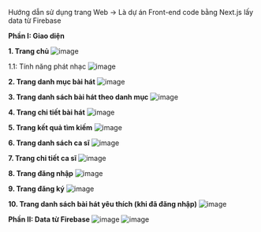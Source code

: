 Hướng dẫn sử dụng trang Web
-> Là dự án Front-end code bằng Next.js lấy data từ Firebase

**Phần I: Giao diện**

**1. **Trang chủ****
  ![image](https://github.com/user-attachments/assets/61567825-9588-48d4-b57c-9a794a7bdb90)

  1.1: Tính năng phát nhạc
  ![image](https://github.com/user-attachments/assets/97b247d8-40e5-472e-a9d9-11b20bf638de)

**2. **Trang danh mục bài hát****
  ![image](https://github.com/user-attachments/assets/afad4f14-4227-4419-9f96-834ea6ffa7c2)
  
**3. **Trang danh sách bài hát theo danh mục****
![image](https://github.com/user-attachments/assets/dafff796-4c30-403d-b42c-ddd250590c40)

**4. **Trang chi tiết bài hát****
![image](https://github.com/user-attachments/assets/1cf8f7e5-d7a0-4be2-9b34-3c7dc3d71d8b)

**5. **Trang kết quả tìm kiếm****
![image](https://github.com/user-attachments/assets/0b3ac1b6-627f-4197-883f-36f975bf634c)

**6. **Trang danh sách ca sĩ****
![image](https://github.com/user-attachments/assets/73b7499a-ea46-401e-94ef-aa38e801ca2c)

**7. **Trang chi tiết ca sĩ****
![image](https://github.com/user-attachments/assets/4f1add77-832b-41c8-b93d-b92b6ba9ba82)

**8. **Trang đăng nhập****
![image](https://github.com/user-attachments/assets/9beb85df-679a-420d-b981-a07ac9f3717f)

**9. **Trang đăng ký****
![image](https://github.com/user-attachments/assets/2ce25ab6-36ee-4896-9efd-12dc5b1342f6)

**10. **Trang danh sách bài hát yêu thích (khi đã đăng nhập)****
![image](https://github.com/user-attachments/assets/0c815228-ed6f-49c5-aa32-7ecd92e307ef)


**Phần II: Data từ Firebase**
![image](https://github.com/user-attachments/assets/a6c40596-b8cf-4dc4-b004-dc55173ca329)
![image](https://github.com/user-attachments/assets/50d77e69-ec3e-4c9c-9414-737e4248df36)




